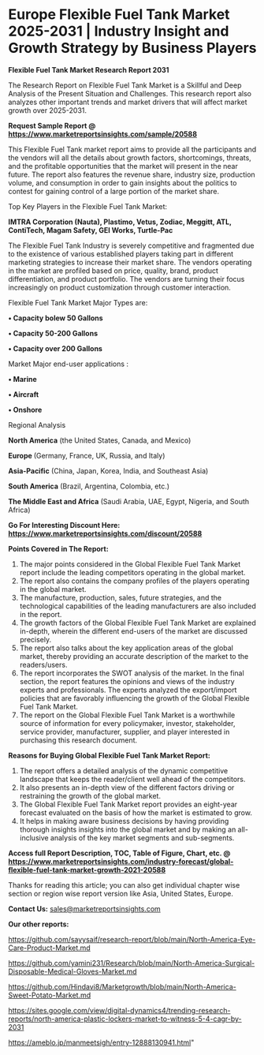 # Europe Flexible Fuel Tank Market 2025-2031 | Industry Insight and Growth Strategy by Business Players

<strong>Flexible Fuel Tank Market Research Report 2031</strong>

The Research Report on Flexible Fuel Tank Market is a Skillful and Deep Analysis of the Present Situation and Challenges. This research report also analyzes other important trends and market drivers that will affect market growth over 2025-2031.

<strong>Request Sample Report @ <a href=https://www.marketreportsinsights.com/sample/20588>https://www.marketreportsinsights.com/sample/20588</a></strong>

This Flexible Fuel Tank market report aims to provide all the participants and the vendors will all the details about growth factors, shortcomings, threats, and the profitable opportunities that the market will present in the near future. The report also features the revenue share, industry size, production volume, and consumption in order to gain insights about the politics to contest for gaining control of a large portion of the market share.

Top Key Players in the Flexible Fuel Tank Market:

<strong>IMTRA Corporation (Nauta), Plastimo, Vetus, Zodiac, Meggitt, ATL, ContiTech, Magam Safety, GEI Works, Turtle-Pac</strong>

The Flexible Fuel Tank Industry is severely competitive and fragmented due to the existence of various established players taking part in different marketing strategies to increase their market share. The vendors operating in the market are profiled based on price, quality, brand, product differentiation, and product portfolio. The vendors are turning their focus increasingly on product customization through customer interaction.

Flexible Fuel Tank Market Major Types are:

<strong>• Capacity bolew 50 Gallons

• Capacity 50-200 Gallons

• Capacity over 200 Gallons</strong>

Market Major end-user applications :

<strong>• Marine

• Aircraft

• Onshore</strong>

Regional Analysis

</u><strong><b>North America</b></strong> (the United States, Canada, and Mexico)

<strong><b>Europe </b></strong>(Germany, France, UK, Russia, and Italy)

<strong><b>Asia-Pacific</b></strong> (China, Japan, Korea, India, and Southeast Asia)

<strong><b>South America</b></strong> (Brazil, Argentina, Colombia, etc.)

<strong><b>The Middle East and Africa</b></strong> (Saudi Arabia, UAE, Egypt, Nigeria, and South Africa)

<strong>Go For Interesting Discount Here: <a href=https://www.marketreportsinsights.com/discount/20588>https://www.marketreportsinsights.com/discount/20588</a></strong>

<strong>Points Covered in The Report:</strong>
<ol>
  <li>The major points considered in the Global Flexible Fuel Tank Market report include the leading competitors operating in the global market.</li>
  <li>The report also contains the company profiles of the players operating in the global market.</li>
  <li>The manufacture, production, sales, future strategies, and the technological capabilities of the leading manufacturers are also included in the report.</li>
  <li>The growth factors of the Global Flexible Fuel Tank Market are explained in-depth, wherein the different end-users of the market are discussed precisely.</li>
  <li>The report also talks about the key application areas of the global market, thereby providing an accurate description of the market to the readers/users.</li>
  <li>The report incorporates the SWOT analysis of the market. In the final section, the report features the opinions and views of the industry experts and professionals. The experts analyzed the export/import policies that are favorably influencing the growth of the Global Flexible Fuel Tank Market.</li>
  <li>The report on the Global Flexible Fuel Tank Market is a worthwhile source of information for every policymaker, investor, stakeholder, service provider, manufacturer, supplier, and player interested in purchasing this research document.</li>
</ol>
<strong>Reasons for Buying Global Flexible Fuel Tank Market Report:</strong>

<ol>
  <li>The report offers a detailed analysis of the dynamic competitive landscape that keeps the reader/client well ahead of the competitors.</li>
  <li>It also presents an in-depth view of the different factors driving or restraining the growth of the global market.</li>
  <li>The Global Flexible Fuel Tank Market report provides an eight-year forecast evaluated on the basis of how the market is estimated to grow.</li>
  <li>It helps in making aware business decisions by having providing thorough insights insights into the global market and by making an all-inclusive analysis of the key market segments and sub-segments.</li>
</ol>
<strong>Access full Report Description, TOC, Table of Figure, Chart, etc. @ <a href=https://www.marketreportsinsights.com/industry-forecast/global-flexible-fuel-tank-market-growth-2021-20588>https://www.marketreportsinsights.com/industry-forecast/global-flexible-fuel-tank-market-growth-2021-20588</a></strong>


Thanks for reading this article; you can also get individual chapter wise section or region wise report version like Asia, United States, Europe.

<strong>Contact Us:</strong>
sales@marketreportsinsights.com

<strong>Our other reports:</strong>

<a href=https://github.com/sayysaif/research-report/blob/main/North-America-Eye-Care-Product-Market.md>https://github.com/sayysaif/research-report/blob/main/North-America-Eye-Care-Product-Market.md</a>

<a href=https://github.com/yamini231/Research/blob/main/North-America-Surgical-Disposable-Medical-Gloves-Market.md>https://github.com/yamini231/Research/blob/main/North-America-Surgical-Disposable-Medical-Gloves-Market.md</a>

<a href=https://github.com/Hindavi8/Marketgrowth/blob/main/North-America-Sweet-Potato-Market.md>https://github.com/Hindavi8/Marketgrowth/blob/main/North-America-Sweet-Potato-Market.md</a>

<a href=https://sites.google.com/view/digital-dynamics4/trending-research-reports/north-america-plastic-lockers-market-to-witness-5-4-cagr-by-2031>https://sites.google.com/view/digital-dynamics4/trending-research-reports/north-america-plastic-lockers-market-to-witness-5-4-cagr-by-2031</a>

<a href=https://ameblo.jp/manmeetsigh/entry-12888130941.html>https://ameblo.jp/manmeetsigh/entry-12888130941.html</a>"
